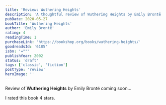 ```yaml
---
title: 'Review: Wuthering Heights'
description: 'A thoughtful review of Wuthering Heights by Emily Brontë'
pubDate: 2020-05-27
bookTitle: 'Wuthering Heights'
author: 'Emily Brontë'
rating: 4
readingTime: 1
purchaseLink: 'https://bookshop.org/books/wuthering-heights/'
goodreadsId: '6185'
isbn: '=""'
publishYear: 2002
status: 'draft'
tags: ['classic', 'fiction']
postType: 'review'
heroImage: ''
---
```


Review of **Wuthering Heights** by Emily Brontë coming soon...

I rated this book 4 stars.